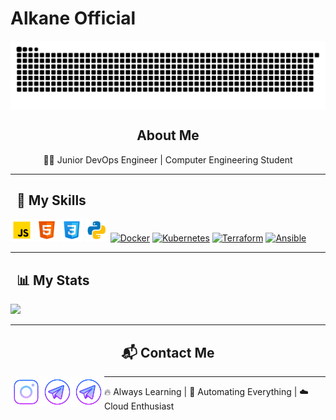 # Alkane Official

<img align="center" src="https://raw.githubusercontent.com/imrrobat/imrrobat/d1b244e170d2b75fdda3efd499eaaf163f7a617c/images/github-contribution-grid-snake.svg"/>

<h2 align="center">About Me</h2>
<p align="center">
  👨‍💻 Junior DevOps Engineer | Computer Engineering Student 
</p>

---

<h2>&nbsp; 🚀 My Skills</h2>
<p align="left">
  <a href="" target="_blank" rel="noreferrer"><img src="https://github.com/AALKANEE/AALKANEE/blob/main/icons8-javascript-96.png?raw=true" width="36" height="36" alt="Javascript" /></a>
  <a href="" target="_blank" rel="noreferrer"><img src="https://github.com/AALKANEE/AALKANEE/blob/main/icons8-html-96.png?raw=true" width="36" height="36" alt="HTML5" /></a>
  <a href="https://www.w3.org/TR/CSS/#css" target="_blank" rel="noreferrer"><img src="https://github.com/AALKANEE/AALKANEE/blob/main/icons8-css-96.png?raw=true" width="36" height="36" alt="CSS3" /></a>
  <a href="https://www.python.org/" target="_blank" rel="noreferrer"><img src="https://github.com/AALKANEE/AALKANEE/blob/main/icons8-python-96.png?raw=true" width="36" height="36" alt="Python" /></a>
  <a href="https://www.docker.com/" target="_blank" rel="noreferrer"><img src="https://github.com/AALKANEE/AALKANEE/blob/main/icons8-docker-96.png?raw=true" width="36" height="36" alt="Docker" /></a>
  <a href="https://kubernetes.io/" target="_blank" rel="noreferrer"><img src="https://github.com/AALKANEE/AALKANEE/blob/main/icons8-kubernetes-96.png?raw=true" width="36" height="36" alt="Kubernetes" /></a>
  <a href="https://www.terraform.io/" target="_blank" rel="noreferrer"><img src="https://github.com/AALKANEE/AALKANEE/blob/main/icons8-terraform-96.png?raw=true" width="36" height="36" alt="Terraform" /></a>
  <a href="https://www.ansible.com/" target="_blank" rel="noreferrer"><img src="https://github.com/AALKANEE/AALKANEE/blob/main/icons8-ansible-96.png?raw=true" width="10" height="10" alt="Ansible" /></a>
</p>

---

<h2>&nbsp; 📊 My Stats</h2>
<a href="https://github.com/AALKANEE">
  <img src="https://github-readme-stats.vercel.app/api/top-langs/?username=AALKANEE&layout=donut" />
</a>

---

<h2 align="center">📬 Contact Me</h2>
<a href="https://www.instagram.com/oalkaneo"><img width="50px" height="50px" align="left" src="https://github.com/AALKANEE/AALKANEE/blob/main/icons8-instagram-96.png?raw=true" alt="instagram"/></a>
<a href="https://t.me/alkaane"><img width="50px" height="50px" align="left" src="https://github.com/AALKANEE/AALKANEE/blob/main/icons8-telegram-96.png?raw=true" alt="telegram"/></a>
<a href="https://t.me/alkane_official">
    <img width="50px" height="50px" align="left" src="https://github.com/AALKANEE/AALKANEE/blob/main/icons8-telegram-96.png?raw=true" alt="telegram"/>
  </a>

---

🔥 Always Learning | 🚀 Automating Everything | ☁️ Cloud Enthusiast

